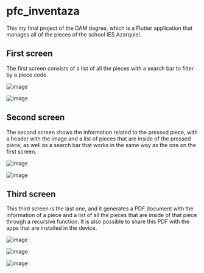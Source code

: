 # pfc_inventaza

This my final project of the DAM degree, which is a Flutter application that manages all of the pieces of the school IES Azarquiel.

## First screen

The first screen consists of a list of all the pieces with a search bar to filter by a piece code.

![image](https://github.com/IvanGomez479/Inventaza/assets/137070584/842c041e-5847-4da5-9b3a-a8896fa38af8)

![image](https://github.com/IvanGomez479/Inventaza/assets/137070584/51bd5f0d-db87-4a34-a5e1-f790367fb84a)

## Second screen

The second screen shows the information related to the pressed piece, with a header with the image and a list of pieces that are inside of the pressed piece, as well as a search bar that works in the same way as the one on the first screen.

![image](https://github.com/IvanGomez479/Inventaza/assets/137070584/1a155cf0-914c-4ee9-a0ce-743f5fb14d0f)

![image](https://github.com/IvanGomez479/Inventaza/assets/137070584/628e805b-c904-4733-90bf-067b25aa2c4b)

## Third screen

This third screen is the last one, and it generates a PDF document with the information of a piece and a list of all the pieces that are inside of that piece through a recursive function. It is also possible to share this PDF with the apps that are installed in the device.

![image](https://github.com/IvanGomez479/Inventaza/assets/137070584/be069b9a-25b3-457a-b855-fecd6fcfc03b)

![image](https://github.com/IvanGomez479/Inventaza/assets/137070584/abd1e80c-a21c-4922-a1ed-fafdd6b521a8)

![image](https://github.com/IvanGomez479/Inventaza/assets/137070584/b849085f-fc6e-4ef6-98b8-ffeb4653596f)






